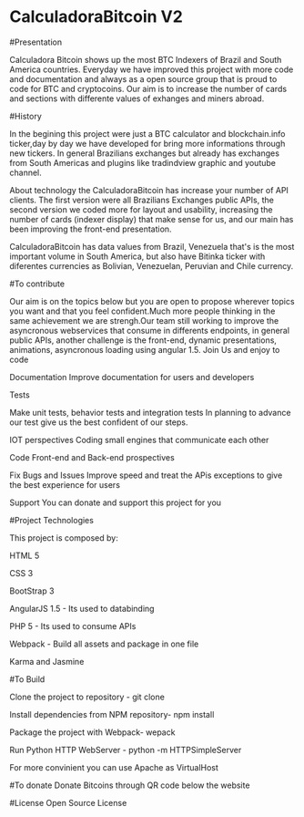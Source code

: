 # CalculadoraBitcoin V2
#Presentation

 Calculadora Bitcoin shows up the most BTC Indexers of Brazil and South America countries. Everyday we have improved this project with more code and documentation and always as a open source group that is proud to code for BTC and cryptocoins. Our aim is to increase the number of cards and sections with differente values of exhanges and miners abroad.
 
#History 

 In the begining this project were just a BTC calculator and blockchain.info ticker,day by day we have developed for bring more informations through new tickers. In general Brazilians exchanges but already has exchanges from South  Americas and plugins like tradindview graphic and youtube channel.
 
 About technology the CalculadoraBitcoin has increase your number of API clients. The first version were all Brazilians Exchanges public APIs, the second version we coded more for layout and usability, increasing the number of cards (indexer display) that make sense for us, and our main has been improving the front-end presentation.
 
 CalculadoraBitcoin has data values from Brazil, Venezuela that's is the most important volume in South America, but also have Bitinka ticker with diferentes currencies as Bolivian, Venezuelan, Peruvian and Chile currency. 

#To contribute

Our aim is on the topics below but you are open to propose wherever topics you want and that you feel confident.Much more people thinking in the same achievement we are strengh.Our team still working to improve the asyncronous webservices that consume in differents endpoints, in general public APIs, another challenge is the front-end, dynamic presentations, animations, asyncronous loading using angular 1.5. Join Us and enjoy to code

Documentation 
Improve documentation for users and developers

Tests

Make unit tests, behavior tests and integration tests
In planning to advance our test give us the best confident of our steps.

IOT perspectives
Coding small engines that communicate each other


Code
Front-end and Back-end prospectives

Fix Bugs and Issues 
Improve speed and treat the APis exceptions to give the best experience for users

Support
You can donate and support this project for you

#Project Technologies

This project is composed by:

HTML 5

CSS 3

BootStrap 3

AngularJS 1.5 - Its used to databinding

PHP 5 - Its used to consume APIs

Webpack - Build all assets and package in one file

Karma and Jasmine

#To Build

Clone the project to repository -  git clone <project> 

Install dependencies from NPM repository- npm install

Package the project with Webpack- wepack

Run Python HTTP WebServer - python -m HTTPSimpleServer

For more convinient you can use Apache as VirtualHost

#To donate
Donate Bitcoins through QR code below the website

#License
Open Source License
